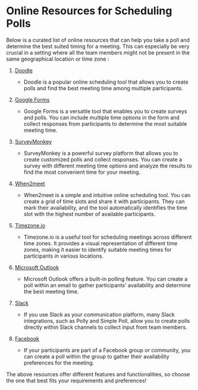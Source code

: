 # Online Resources for Scheduling Polls

Below is a curated list of online resources that can help you take a poll and determine the best suited timing for a meeting. This can especially be very crucial in a setting where all the team members might not be present in the same geographical location or time zone :

1. [Doodle](https://doodle.com/)
   - Doodle is a popular online scheduling tool that allows you to create polls and find the best meeting time among multiple participants.

2. [Google Forms](https://www.google.com/forms)
   - Google Forms is a versatile tool that enables you to create surveys and polls. You can include multiple time options in the form and collect responses from participants to determine the most suitable meeting time.

3. [SurveyMonkey](https://www.surveymonkey.com/)
   - SurveyMonkey is a powerful survey platform that allows you to create customized polls and collect responses. You can create a survey with different meeting time options and analyze the results to find the most convenient time for your meeting.

4. [When2meet](https://www.when2meet.com/)
   - When2meet is a simple and intuitive online scheduling tool. You can create a grid of time slots and share it with participants. They can mark their availability, and the tool automatically identifies the time slot with the highest number of available participants.

5. [Timezone.io](https://timezone.io/)
   - Timezone.io is a useful tool for scheduling meetings across different time zones. It provides a visual representation of different time zones, making it easier to identify suitable meeting times for participants in various locations.

6. [Microsoft Outlook](https://www.microsoft.com/en-us/microsoft-365/outlook/email-and-calendar-software-microsoft-outlook)
   - Microsoft Outlook offers a built-in polling feature. You can create a poll within an email to gather participants' availability and determine the best meeting time.

7. [Slack](https://slack.com/)
   - If you use Slack as your communication platform, many Slack integrations, such as Polly and Simple Poll, allow you to create polls directly within Slack channels to collect input from team members.

8. [Facebook](https://www.facebook.com/)
   - If your participants are part of a Facebook group or community, you can create a poll within the group to gather their availability preferences for the meeting.

The above resources offer different features and functionalities, so choose the one that best fits your requirements and preferences!

